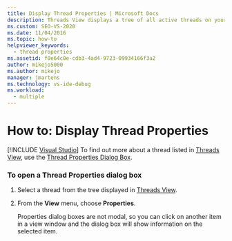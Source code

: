 ```yaml
---
title: Display Thread Properties | Microsoft Docs
description: Threads View displays a tree of all active threads on your system. Learn how to display the properties of a thread that appears in Threads View.
ms.custom: SEO-VS-2020
ms.date: 11/04/2016
ms.topic: how-to
helpviewer_keywords: 
  - thread properties
ms.assetid: f0e64c0e-cdb3-4ad4-9723-09934166f3a2
author: mikejo5000
ms.author: mikejo
manager: jmartens
ms.technology: vs-ide-debug
ms.workload: 
  - multiple
---
```

# How to: Display Thread Properties

 [!INCLUDE [Visual Studio](~/includes/applies-to-version/vs-windows-only.md)]
To find out more about a thread listed in [Threads View](../debugger/threads-view.md), use the [Thread Properties Dialog Box](../debugger/thread-properties-dialog-box.md).

### To open a Thread Properties dialog box

1. Select a thread from the tree displayed in [Threads View](../debugger/threads-view.md).

2. From the **View** menu, choose **Properties**.

   Properties dialog boxes are not modal, so you can click on another item in a view window and the dialog box will show information on the selected item.